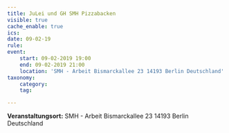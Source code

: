 ```yaml
---
title: JuLei und GH SMH Pizzabacken
visible: true
cache_enable: true
ics: 
date: 09-02-19
rule: 
event:
	start: 09-02-2019 19:00
	end: 09-02-2019 21:00
	location: 'SMH - Arbeit Bismarckallee 23 14193‎ Berlin Deutschland'
taxonomy:
	category: 
	tag: 

---
```




**Veranstaltungsort:** SMH - Arbeit
Bismarckallee 23
14193‎ Berlin
Deutschland

